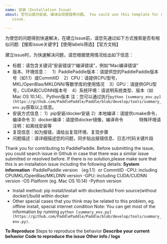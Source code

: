 ```yaml
---
name: 安装（Installation Issue）
about: 您可以提问安装、编译出现报错等问题。 You could use this template for reporting an installation
   issue.

---
```


为使您的问题得到快速解决，在建立Issue前，请您先通过如下方式搜索是否有相似问题:【搜索issue关键字】【使用labels筛选】【官方文档】

建立issue时，为快速解决问题，请您根据使用情况给出如下信息：
- 标题：请包含关键词“安装错误”/“编译错误”，例如“Mac编译错误”
- 版本、环境信息：
    1）PaddlePaddle版本：请提供您的PaddlePaddle版本号（如1.1）或CommitID
    2）CPU：请提供CPU型号，MKL/OpenBlas/MKLDNN/等数学库的使用情况
    3）GPU：请提供GPU型号，CUDA和CUDNN版本号
    4）系统环境：请说明系统类型、版本（如Mac OS 10.14）、Python版本
注：您可以通过执行`python [summary_env.py](https://github.com/PaddlePaddle/Paddle/blob/develop/tools/summary_env.py`获取以上信息。
- 安装方式信息：
1）pip安装/docker安装
2）本地编译：请提供cmake命令，编译命令
3）docker编译：请提供docker镜像，编译命令            
  特殊环境请注明：如离线安装等
- 复现信息：如为报错，请给出复现环境、复现步骤
- 问题描述：请详细描述您的问题，同步贴出报错信息、日志/代码关键片段

Thank you for contributing to PaddlePaddle.
Before submitting the issue, you could search issue in Github in case that there was a similar issue submitted or resolved before.
If there is no solution,please make sure that this is an installation issue including the following details:
**System information**
-PaddlePaddle version （eg.1.1）or CommitID
-CPU: including CPUMKL/OpenBlas/MKLDNN version
-GPU: including CUDA/CUDNN version
-OS Platform (eg. Mac OS 10.14)
-Python version
- Install method: pip install/install with docker/build from source(without docker)/build within docker
- Other special cases that you think may be related to this problem, eg. offline install, special internet condition 
Note: You can get most of the information by running `python [summary_env.py](https://github.com/PaddlePaddle/Paddle/blob/develop/tools/summary_env.py)`.   

**To Reproduce**
Steps to reproduce the behavior
**Describe your current behavior**
**Code to reproduce the issue**
**Other info / logs**
